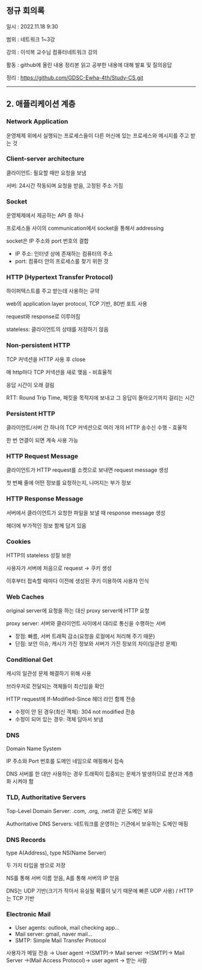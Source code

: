 ## 정규 회의록

일시 : 2022.11.18 9:30

범위 : 네트워크 1~3강

강의 : 이석복 교수님 컴퓨터네트워크 강의

활동 : github에 올린 내용 정리본 읽고 공부한 내용에 대해 발표 및 질의응답

정리 : https://github.com/GDSC-Ewha-4th/Study-CS.git

---

## 2. 애플리케이션 계층

### Network Application

운영체제 위에서 실행되는 프로세스들이 다른 머신에 있는 프로세스와 메시지를 주고 받는 것

### Client-server architecture

클라이언트: 필요할 때만 요청을 보냄

서버: 24시간 작동되며 요청을 받음, 고정된 주소 가짐

### Socket

운영체제에서 제공하는 API 중 하나

프로세스들 사이의 communication에서 socket을 통해서 addressing

socket은 IP 주소와 port 번호의 결합

- IP 주소: 인터넷 상에 존재하는 컴퓨터의 주소
- port: 컴퓨터 안의 프로세스를 찾기 위한 것

### HTTP (Hypertext Transfer Protocol)

하이퍼텍스트를 주고 받는데 사용하는 규약

web의 application layer protocol, TCP 기반, 80번 포트 사용

request와 response로 이루어짐

stateless: 클라이언트의 상태를 저장하기 않음

### Non-persistent HTTP

TCP 커넥션을 HTTP 사용 후 close

매 http마다 TCP 커넥션을 새로 맺음 - 비효율적

응답 시간이 오래 걸림

RTT: Round Trip Time, 패킷을 목적지에 보내고 그 응답이 돌아오기까지 걸리는 시간

### Persistent HTTP

클라이언트/서버 간 하나의 TCP 커넥션으로 여러 개의 HTTP 송수신 수행 - 효율적

한 번 연결이 되면 계속 사용 가능

### HTTP Request Message

클라이언트가 HTTP request를 소켓으로 보내면 request message 생성

첫 번째 줄에 어떤 정보를 요청하는지, 나머지는 부가 정보

### HTTP Response Message

서버에서 클라이언트가 요청한 파일을 보낼 때 response message 생성

헤더에 부가적인 정보 함께 담겨 있음

### Cookies

HTTP의 stateless 성질 보완

사용자가 서버에 처음으로 request → 쿠키 생성

이후부터 접속할 때마다 이전에 생성된 쿠키 이용하여 사용자 인식

### Web Caches

original server에 요청을 하는 대신 proxy server에 HTTP 요청

proxy server: 서버와 클라이언트 사이에서 대리로 통신을 수행하는 서버

- 장점: 빠름, 서버 트래픽 감소(요청을 로컬에서 처리해 주기 때문)
- 단점: 보안 이슈, 캐시가 가진 정보와 서버가 가진 정보의 차이(일관성 문제)

### Conditional Get

캐시의 일관성 문제 해결하기 위해 사용

브라우저로 전달되는 객체들이 최신임을 확인

HTTP request에 If-Modified-Since 헤더 라인 함께 전송

- 수정이 안 된 경우(최신 객체): 304 not modified 전송
- 수정이 되어 있는 경우: 객체 담아서 보냄

### DNS

Domain Name System

IP 주소와 Port 번호를 도메인 네임으로 매핑해서 접속

DNS 서버를 한 대만 사용하는 경우 트래픽이 집중되는 문제가 발생하므로 분산과 계층화 시켜야 함

### TLD, Authoritative Servers

Top-Level Domain Server: .com, .org, .net과 같은 도메인 보유

Authoritative  DNS Servers: 네트워크를 운영하는 기관에서 보유하는 도메인 매핑

### DNS Records

type A(Address), type NS(Name Server)

두 가지 타입을 쌍으로 저장

NS를 통해 서버 이름 얻음, A를 통해 서버의 IP 얻음

DNS는 UDP 기반(크기가 작아서 유실될 확률이 낮기 때문에 빠른 UDP 사용) / HTTP는 TCP 기반

### Electronic Mail

- User agents: outlook, mail checking app…
- Mail server: gmail, naver mail…
- SMTP: Simple Mail Transfer Protocol

사용자가 메일 전송 → User agent →(SMTP)→ Mail server →(SMTP)→ Mail Server →(Mail Access Protocol)→ user agent → 받는 사람